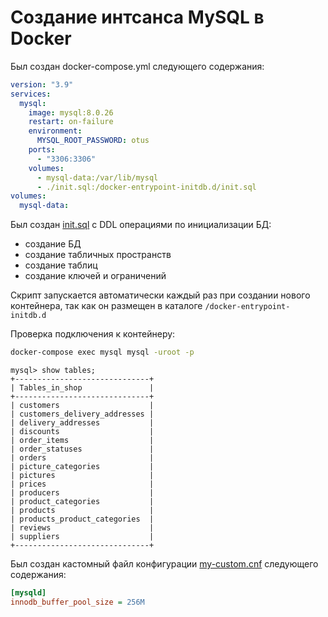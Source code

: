 # Создание интсанса MySQL в Docker

Был создан docker-compose.yml следующего содержания:
```yaml
version: "3.9"
services:
  mysql:
    image: mysql:8.0.26
    restart: on-failure
    environment:
      MYSQL_ROOT_PASSWORD: otus
    ports:
      - "3306:3306"
    volumes:
      - mysql-data:/var/lib/mysql
      - ./init.sql:/docker-entrypoint-initdb.d/init.sql
volumes:
  mysql-data:
```

Был создан [init.sql](init.sql) с DDL операциями по инициализации БД:
- создание БД
- создание табличных пространств
- создание таблиц
- создание ключей и ограничений

Скрипт запускается автоматически каждый раз при создании нового контейнера, так как он размещен в каталоге `/docker-entrypoint-initdb.d`

Проверка подключения к контейнеру:
```bash
docker-compose exec mysql mysql -uroot -p
```
```
mysql> show tables;
+------------------------------+
| Tables_in_shop               |
+------------------------------+
| customers                    |
| customers_delivery_addresses |
| delivery_addresses           |
| discounts                    |
| order_items                  |
| order_statuses               |
| orders                       |
| picture_categories           |
| pictures                     |
| prices                       |
| producers                    |
| product_categories           |
| products                     |
| products_product_categories  |
| reviews                      |
| suppliers                    |
+------------------------------+
```
Был создан кастомный файл конфигурации [my-custom.cnf](./my-custom.cnf) следующего содержания:
```ini
[mysqld]
innodb_buffer_pool_size = 256M
```
